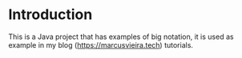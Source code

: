 # Introduction
This is a Java project that has examples of big notation, it is used as example in my blog (https://marcusvieira.tech) tutorials.
